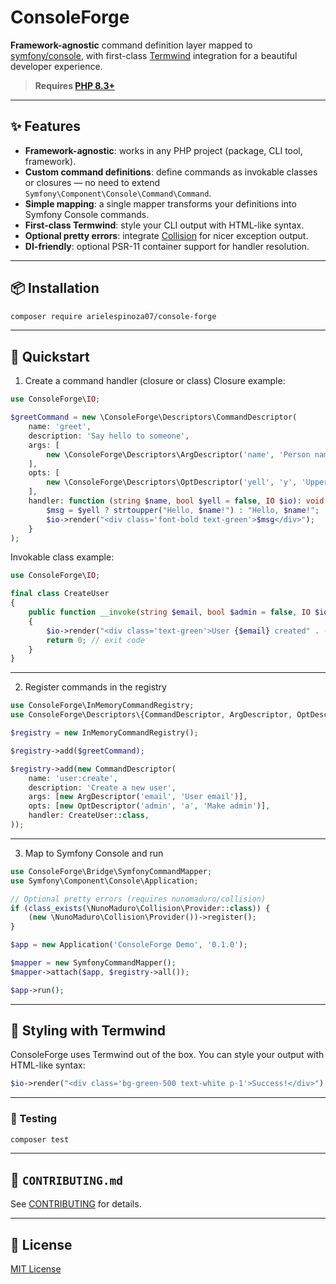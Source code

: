 # ConsoleForge

**Framework-agnostic** command definition layer mapped to [symfony/console](https://github.com/symfony/console), with first-class [Termwind](https://github.com/nunomaduro/termwind) integration for a beautiful developer experience.

> **Requires [PHP 8.3+](https://php.net/releases/)**
---

## ✨ Features

- **Framework-agnostic**: works in any PHP project (package, CLI tool, framework).
- **Custom command definitions**: define commands as invokable classes or closures — no need to extend `Symfony\Component\Console\Command\Command`.
- **Simple mapping**: a single mapper transforms your definitions into Symfony Console commands.
- **First-class Termwind**: style your CLI output with HTML-like syntax.
- **Optional pretty errors**: integrate [Collision](https://github.com/nunomaduro/collision) for nicer exception output.
- **DI-friendly**: optional PSR-11 container support for handler resolution.

---

## 📦 Installation

```bash
composer require arielespinoza07/console-forge
```

---

## 🚀 Quickstart

1. Create a command handler (closure or class)
   Closure example:

```php
use ConsoleForge\IO;

$greetCommand = new \ConsoleForge\Descriptors\CommandDescriptor(
    name: 'greet',
    description: 'Say hello to someone',
    args: [
        new \ConsoleForge\Descriptors\ArgDescriptor('name', 'Person name')
    ],
    opts: [
        new \ConsoleForge\Descriptors\OptDescriptor('yell', 'y', 'Uppercase greeting')
    ],
    handler: function (string $name, bool $yell = false, IO $io): void {
        $msg = $yell ? strtoupper("Hello, $name!") : "Hello, $name!";
        $io->render("<div class='font-bold text-green'>$msg</div>");
    }
);

```

Invokable class example:

```php
use ConsoleForge\IO;

final class CreateUser
{
    public function __invoke(string $email, bool $admin = false, IO $io): int
    {
        $io->render("<div class='text-green'>User {$email} created" . ($admin ? ' as admin' : '') . "</div>");
        return 0; // exit code
    }
}

```

---

2. Register commands in the registry

```php
use ConsoleForge\InMemoryCommandRegistry;
use ConsoleForge\Descriptors\{CommandDescriptor, ArgDescriptor, OptDescriptor};

$registry = new InMemoryCommandRegistry();

$registry->add($greetCommand);

$registry->add(new CommandDescriptor(
    name: 'user:create',
    description: 'Create a new user',
    args: [new ArgDescriptor('email', 'User email')],
    opts: [new OptDescriptor('admin', 'a', 'Make admin')],
    handler: CreateUser::class,
));

```

---

3. Map to Symfony Console and run

```php
use ConsoleForge\Bridge\SymfonyCommandMapper;
use Symfony\Component\Console\Application;

// Optional pretty errors (requires nunomaduro/collision)
if (class_exists(\NunoMaduro\Collision\Provider::class)) {
    (new \NunoMaduro\Collision\Provider())->register();
}

$app = new Application('ConsoleForge Demo', '0.1.0');

$mapper = new SymfonyCommandMapper();
$mapper->attach($app, $registry->all());

$app->run();
```

---

## 🎨 Styling with Termwind
ConsoleForge uses Termwind out of the box.
You can style your output with HTML-like syntax:

```php
$io->render("<div class='bg-green-500 text-white p-1'>Success!</div>");
```

---

### 🧪 Testing

```bash
composer test
```

---

## 🤝 `CONTRIBUTING.md`

See [CONTRIBUTING](CONTRIBUTING.md) for details.

---

## 📜 License

[MIT License](LICENSE)